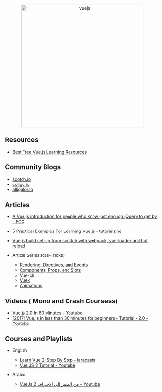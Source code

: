 <p align="center">
  <img width="400" src="https://upload.wikimedia.org/wikipedia/commons/5/53/Vue.js_Logo.svg"  alt="vuejs">
</p>

## Resources

  * [Best Free Vue.js Learning Resources](http://whatpixel.com/vuejs-learning-resources/)

## Community Blogs

  * [scotch.io](https://scotch.io/tutorials?q=&hits_per_page=12&page=0&dFR%5Btags%5D%5B0%5D=vue.js&is_v=1)
  * [coligo.io](https://coligo.io/)
  * [alligator.io](https://alligator.io/vuejs/)

## Articles 

  * [A Vue.js introduction for people who know just enough jQuery to get by - FCC](https://medium.freecodecamp.com/vue-js-introduction-for-people-who-know-just-enough-jquery-to-get-by-eab5aa193d77)
  * [5 Practical Examples For Learning Vue.js - tutorialzine](https://tutorialzine.com/2016/03/5-practical-examples-for-learning-vue-js)
  * [Vue.js build set-up from scratch with webpack, vue-loader and hot reload](https://skyronic.com/blog/vue-project-scratch)

  * Article Series:(css-Tricks)
    * [Rendering, Directives, and Events](https://css-tricks.com/intro-to-vue-1-rendering-directives-events/)
    * [Components, Props, and Slots](https://css-tricks.com/intro-to-vue-2-components-props-slots/)
    * [Vue-cli](https://css-tricks.com/intro-to-vue-3-vue-cli-lifecycle-hooks/)
    * [Vuex](https://css-tricks.com/intro-to-vue-4-vuex/)
    * [Animations](https://css-tricks.com/intro-to-vue-5-animations/)


## Videos ( Mono and Crash Coursess)

  * [Vue.js 2.0 In 60 Minutes  - Youtube](https://www.youtube.com/watch?v=z6hQqgvGI4Y&t=464s)
  * [[2017] Vue.js in less than 30 minutes for beginners - Tutorial - 2.0  - Youtube](https://www.youtube.com/watch?v=VPUdtEf3oXI&t=29s)

## Courses and Playlists

- English
  * [Learn Vue 2: Step By Step - laracasts](https://laracasts.com/series/learn-vue-2-step-by-step)
  * [Vue JS 2 Tutorial - Youtube](https://www.youtube.com/playlist?list=PL4cUxeGkcC9gQcYgjhBoeQH7wiAyZNrYa)

- Arabic
  * [VueJs 2 من الصفر إلى الإحتراف  - Youtube](https://www.youtube.com/playlist?list=PL1FWK-sgJ9eljz7Tm5SSUcCt5sxmwoFlC)
